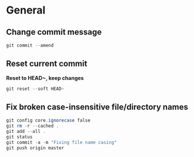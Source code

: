 # General
## Change commit message
```powershell
git commit --amend
```
## Reset current commit
**Reset to HEAD~, keep changes**
```powershell
git reset --soft HEAD~
```
## Fix broken case-insensitive file/directory names
```powershell
git config core.ignorecase false 
git rm -r --cached .
git add --all .
git status
git commit -a -m "Fixing file name casing"
git push origin master
```
